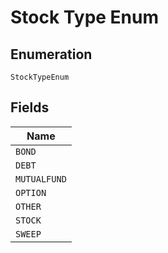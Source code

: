 
# Stock Type Enum

## Enumeration

`StockTypeEnum`

## Fields

| Name |
|  --- |
| `BOND` |
| `DEBT` |
| `MUTUALFUND` |
| `OPTION` |
| `OTHER` |
| `STOCK` |
| `SWEEP` |

